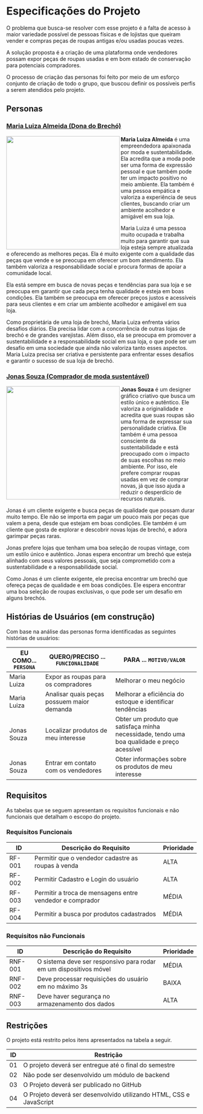 # Especificações do Projeto

O problema que busca-se resolver com esse projeto é a falta de acesso à maior variedade possível de pessoas físicas e de lojistas que queiram vender e compras peças de roupas antigas e/ou usadas poucas vezes.

A solução proposta é a criação de uma plataforma onde vendedores possam expor peças de roupas usadas e em bom estado de conservação para potenciais compradores.

O processo de criação das personas foi feito por meio de um esforço conjunto de criação de todo o grupo, que buscou definir os possíveis perfis a serem atendidos pelo projeto.

## Personas

<h3><ins> Maria Luiza Almeida (Dona do Brechó)</ins></h3>

<img align="left" src="https://user-images.githubusercontent.com/127263189/226771461-84cf5069-f577-4ae6-8c87-6f5c2ab34330.jpg"  width="300px" />

**Maria Luiza Almeida** é uma empreendedora apaixonada por moda e sustentabilidade. Ela acredita que a moda pode ser uma forma de expressão pessoal e que também pode ter um impacto positivo no meio ambiente. Ela também é uma pessoa empática e valoriza a experiência de seus clientes, buscando criar um ambiente acolhedor e amigável em sua loja.

Maria Luiza é uma pessoa muito ocupada e trabalha muito para garantir que sua loja esteja sempre atualizada e oferecendo as melhores peças. Ela é muito exigente com a qualidade das peças que vende e se preocupa em oferecer um bom atendimento. Ela também valoriza a responsabilidade social e procura formas de apoiar a comunidade local.

Ela está sempre em busca de novas peças e tendências para sua loja e se preocupa em garantir que cada peça tenha qualidade e esteja em boas condições. Ela também se preocupa em oferecer preços justos e acessíveis para seus clientes e em criar um ambiente acolhedor e amigável em sua loja. 

Como proprietária de uma loja de brechó, Maria Luiza enfrenta vários desafios diários. Ela precisa lidar com a concorrência de outras lojas de brechó e de grandes varejistas. Além disso, ela se preocupa em promover a sustentabilidade e a responsabilidade social em sua loja, o que pode ser um desafio em uma sociedade que ainda não valoriza tanto esses aspectos. Maria Luiza precisa ser criativa e persistente para enfrentar esses desafios e garantir o sucesso de sua loja de brechó.


<h3><ins> Jonas Souza (Comprador de moda sustentável)</ins></h3>

<img align="left" src="https://img.freepik.com/fotos-gratis/retrato-de-um-belo-sorridente-hipster-elegante-modelo-lambersexual_158538-18003.jpg" width="300px" />

<strong> Jonas Souza</strong>  é um designer gráfico criativo que busca um estilo único e autêntico. Ele valoriza a originalidade e acredita que suas roupas são uma forma de expressar sua personalidade criativa. Ele também é uma pessoa consciente da sustentabilidade e está preocupado com o impacto de suas escolhas no meio ambiente. Por isso, ele prefere comprar roupas usadas em vez de comprar novas, já que isso ajuda a reduzir o desperdício de recursos naturais.

Jonas é um cliente exigente e busca peças de qualidade que possam durar muito tempo. Ele não se importa em pagar um pouco mais por peças que valem a pena, desde que estejam em boas condições. Ele também é um cliente que gosta de explorar e descobrir novas lojas de brechó, e adora garimpar peças raras. 

Jonas prefere lojas que tenham uma boa seleção de roupas vintage, com um estilo único e autêntico. Jonas espera encontrar um brechó que esteja alinhado com seus valores pessoais, que seja comprometido com a sustentabilidade e a responsabilidade social.

Como Jonas é um cliente exigente, ele precisa encontrar um brechó que ofereça peças de qualidade e em boas condições. Ele espera encontrar uma boa seleção de roupas exclusivas, o que pode ser um desafio em alguns brechós.


## Histórias de Usuários (em construção)

Com base na análise das personas forma identificadas as seguintes histórias de usuários:

|EU COMO... `PERSONA` | QUERO/PRECISO ... `FUNCIONALIDADE`            |PARA ... `MOTIVO/VALOR`                                    |
|---------------------|-----------------------------------------------|-----------------------------------------------------------|
|Maria Luiza          | Expor as roupas para os compradores           | Melhorar o meu negócio                                    |
|Maria Luiza          | Analisar quais peças possuem maior demanda    | Melhorar a eficiência do estoque e identificar tendências |
|Jonas Souza          | Localizar produtos de meu interesse           | Obter um produto que satisfaça minha necessidade, tendo uma boa qualidade e preço acessível|
|Jonas Souza          | Entrar em contato com os vendedores           | Obter informações sobre os produtos de meu interesse|





## Requisitos 

As tabelas que se seguem apresentam os requisitos funcionais e não funcionais que detalham o escopo do projeto.

### Requisitos Funcionais

|ID    | Descrição do Requisito  | Prioridade |
|------|-----------------------------------------|----|
|RF-001| Permitir que o vendedor cadastre as roupas à venda         | ALTA  | 
|RF-002| Permitir Cadastro e Login do usuário                       | ALTA  |
|RF-003| Permitir a troca de mensagens entre vendedor e comprador   | MÉDIA |
|RF-004| Permitir a busca por produtos cadastrados                  | MÉDIA |


### Requisitos não Funcionais 

|ID     | Descrição do Requisito  |Prioridade |
|-------|-------------------------|----|
|RNF-001| O sistema deve ser responsivo para rodar em um dispositivos móvel | MÉDIA | 
|RNF-002| Deve processar requisições do usuário em no máximo 3s |  BAIXA | 
|RNF-003| Deve haver segurança no armazenamento dos dados |  ALTA | 



## Restrições 

O projeto está restrito pelos itens apresentados na tabela a seguir.

|ID| Restrição                                             |
|--|-------------------------------------------------------|
|01| O projeto deverá ser entregue até o final do semestre |
|02| Não pode ser desenvolvido um módulo de backend        |
|03| O Projeto deverá ser publicado no GitHub              |
|04| O Projeto deverá ser desenvolvido utilizando HTML, CSS e JavaScript  |


